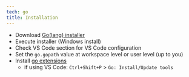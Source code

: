 ```yaml
---
tech: go
title: Installation
---
```


- Download [Go(lang) installer](https://golang.org/dl/)
- Execute installer (Windows install)
- Check VS Code section for VS Code configuration
- Set the `go.gopath` value at workspace level or user level (up to you)
- Install [go extensions](https://github.com/Microsoft/vscode-go/wiki/Go-tools-that-the-Go-extension-depends-on)
  - if using VS Code: `Ctrl+Shift+P` > `Go: Install/Update tools`
